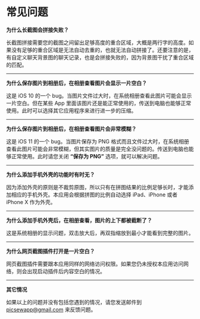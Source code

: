 # 常见问题

**为什么长截图会拼接失败？**

长截图拼接需要您的截图之间留出足够高度的重合区域，大概是两行字的高度。如果没有足够的重合区域是无法自动去重的，也就无法自动拼接了。还要注意的是，有自定义聊天背景图的聊天记录，也是会拼接失败的，因为背景图干扰了重合区域的匹配。

---

**为什么保存图片到相册后，在相册查看图片会显示一片空白？**

这是 iOS 10 的一个 bug。当图片文件过大时，在系统相册查看此图片可能会显示一片空白。但在某些 App 里面该图片还是能正常使用的，传送到电脑也能够正常使用。此时可以选择其它应用程序来进行进一步的压缩。

---

**为什么保存图片到相册后，在相册查看图片会非常模糊？**

这是 iOS 11 的一个 bug。当图片保存为 PNG 格式而且文件过大时，在系统相册查看此图片可能会非常模糊，但其实图片的质量是完全没问题的。传送到电脑也能够正常使用。此时请您关闭 **“保存为 PNG”** 选项，就可以解决问题。

---

**为什么添加手机外壳的功能时有时无？**

因为添加外壳的原则是不裁剪原图，所以只有在拼图结果的比例足够长时，才能添加相应的手机外壳。本应用会根据拼图的比例自动选择 iPad、iPhone 或者 iPhone  X 作为外壳。

---

**为什么添加手机外壳后，在相册查看，图片的上下都被截断了？**

这是系统相册的显示问题，双击放大后，再双指缩放到最小才能看到完整的图片。

---

**为什么网页截图插件打开是一片空白？**

网页截图插件需要跟本应用同样的网络访问权限。如果您仍未授权本应用访问网络，则会出现启动插件后内容空白的情况。

---

**其它情况**

如果以上的问题并没有包括您遇到的情况，请您发送邮件到 [picsewapp@gmail.com](mailto:picsewapp@gmail.com) 来反馈问题。
